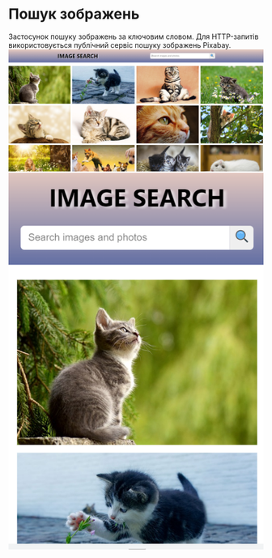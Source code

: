 # Пошук зображень
Застосунок пошуку зображень за ключовим словом. 
Для HTTP-запитів використовується публічний сервіс пошуку зображень Pixabay.
![Image search site page](./assets/imageSearch.png)
![Image search site page mobile](./assets/imageSearchMob.png)